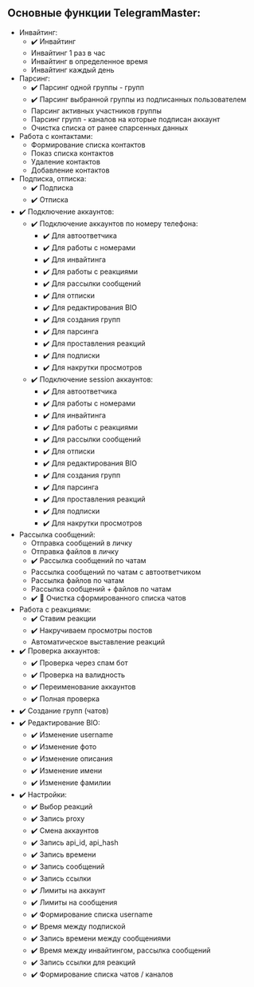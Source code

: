 <h2>Основные функции TelegramMaster:</h2>

- Инвайтинг:
    - ✔️ Инвайтинг
    - Инвайтинг 1 раз в час
    - Инвайтинг в определенное время
    - Инвайтинг каждый день
- Парсинг:
    - ✔️ Парсинг одной группы - групп
    - ✔️ Парсинг выбранной группы из подписанных пользователем
    - Парсинг активных участников группы
    - Парсинг групп - каналов на которые подписан аккаунт
    - Очистка списка от ранее спарсенных данных
- Работа с контактами:
    - Формирование списка контактов
    - Показ списка контактов
    - Удаление контактов
    - Добавление контактов
- Подписка, отписка:
    - ✔️ Подписка
    - ✔️ Отписка
- ✔️ Подключение аккаунтов:
    - ✔️ Подключение аккаунтов по номеру телефона:
        - ✔️ Для автоответчика
        - ✔️ Для работы с номерами
        - ✔️ Для инвайтинга
        - ✔️ Для работы с реакциями
        - ✔️ Для рассылки сообщений
        - ✔️ Для отписки
        - ✔️ Для редактирования BIO
        - ✔️ Для создания групп
        - ✔️ Для парсинга
        - ✔️ Для проставления реакций
        - ✔️ Для подписки
        - ✔️ Для накрутки просмотров
    - ✔️ Подключение session аккаунтов:
        - ✔️ Для автоответчика
        - ✔️ Для работы с номерами
        - ✔️ Для инвайтинга
        - ✔️ Для работы с реакциями
        - ✔️ Для рассылки сообщений
        - ✔️ Для отписки
        - ✔️ Для редактирования BIO
        - ✔️ Для создания групп
        - ✔️ Для парсинга
        - ✔️ Для проставления реакций
        - ✔️ Для подписки
        - ✔️ Для накрутки просмотров
- Рассылка сообщений:
    - Отправка сообщений в личку
    - Отправка файлов в личку
    - ✔️ Рассылка сообщений по чатам
    - Рассылка сообщений по чатам с автоответчиком
    - Рассылка файлов по чатам
    - Рассылка сообщений + файлов по чатам
    - ✔️ 🧹 Очистка сформированного списка чатов
- Работа с реакциями:
    - ✔️ Ставим реакции
    - ✔️ Накручиваем просмотры постов
    - Автоматическое выставление реакций
- ✔️ Проверка аккаунтов:
    - ✔️ Проверка через спам бот
    - ✔️ Проверка на валидность
    - ✔️ Переименование аккаунтов
    - ✔️ Полная проверка
- ✔️ Создание групп (чатов)
- ✔️ Редактирование BIO:
    - ✔️ Изменение username
    - ✔️ Изменение фото
    - ✔️ Изменение описания
    - ✔️ Изменение имени
    - ✔️ Изменение фамилии
- ✔️ Настройки:
    - ✔️ Выбор реакций
    - ✔️ Запись proxy
    - ✔️ Смена аккаунтов
    - ✔️ Запись api_id, api_hash
    - ✔️ Запись времени
    - ✔️ Запись сообщений
    - ✔️ Запись ссылки
    - ✔️ Лимиты на аккаунт
    - ✔️ Лимиты на сообщения
    - ✔️ Формирование списка username
    - ✔️ Время между подпиской
    - ✔️ Запись времени между сообщениями
    - ✔️ Время между инвайтингом, рассылка сообщений
    - ✔️ Запись ссылки для реакций
    - ✔️ Формирование списка чатов / каналов
